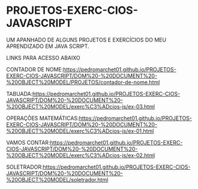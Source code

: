 # PROJETOS-EXERC-CIOS-JAVASCRIPT

UM APANHADO DE ALGUNS PROJETOS E EXERCÍCIOS DO MEU APRENDIZADO EM JAVA SCRIPT.

LINKS PARA ACESSO ABAIXO

CONTADOR DE NOME:https://pedromarchet01.github.io/PROJETOS-EXERC-CIOS-JAVASCRIPT/DOM%20-%20DOCUMENT%20-%20OBJECT%20MODEL/PROJETOS/contador-de-nome.html

TABUADA:https://pedromarchet01.github.io/PROJETOS-EXERC-CIOS-JAVASCRIPT/DOM%20-%20DOCUMENT%20-%20OBJECT%20MODEL/exerc%C3%ADcios-js/ex-03.html

OPERAÇÕES MATEMÁTICAS:https://pedromarchet01.github.io/PROJETOS-EXERC-CIOS-JAVASCRIPT/DOM%20-%20DOCUMENT%20-%20OBJECT%20MODEL/exerc%C3%ADcios-js/ex-01.html

VAMOS CONTAR:https://pedromarchet01.github.io/PROJETOS-EXERC-CIOS-JAVASCRIPT/DOM%20-%20DOCUMENT%20-%20OBJECT%20MODEL/exerc%C3%ADcios-js/ex-02.html

SOLETRADOR:https://pedromarchet01.github.io/PROJETOS-EXERC-CIOS-JAVASCRIPT/DOM%20-%20DOCUMENT%20-%20OBJECT%20MODEL/soletrador.html
